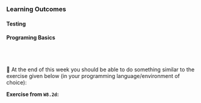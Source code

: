 ### Learning Outcomes

#### Testing

<panel type="success" header="**`W8.1` Can semi-automate regression testing of CLI apps**" no-close>

  <panel type="success" header="`W8.1a` Can explain testing" expanded no-close>
    <include src="../../book/testing/introduction/what/full.md" />
  </panel>
  
  <panel type="success" header="`W8.1b` Can explain test automation" expanded no-close>
    <include src="../../book/testing/testAutomation/what/full.md" />
  </panel>  
  
  <panel type="success" header="`W8.1b` Can semi-automate testing of a CLI" expanded no-close>
    <include src="../../book/testing/testAutomation/testingTextUis/full.md" />
  </panel>  
  
  <panel type="success" header="`W8.1b` Can explain regression testing" expanded no-close>
    <include src="../../book/testing/testingTypes/regressionTesting/what/full.md" />
  </panel>

</panel>


#### Programing Basics

<panel type="warning" header="**`W8.2` Can work with files**" no-close>

  <panel type="warning" header="`W8.2a` Can work with file paths" expanded no-close>
    <include src="../../programming/files-paths/text.md" />
  </panel>
  <panel type="warning" header="`W8.2b` Can read from a text file" expanded no-close>
    <include src="../../programming/files-reading/text.md" />
  </panel>
  <panel type="warning" header="`W8.2c` Can write to a text file" expanded no-close>
    <include src="../../programming/files-writing/text.md" />
  </panel>
  <panel type="warning" header="`W8.2d` Can work with CSV files" expanded no-close>
    <include src="../../programming/files-csv/text.md" />
  </panel>

</panel>

<br><br>

:dart: At the end of this week you should be able to do something similar to the exercise given below (in your programming language/environment of choice):

<panel header=" Evidence of achieving the LO" no-close>

**Exercise from `W8.2d`:**<br>
  <include src="../../programming/files-csv/e-calculateGst.md" /><p/>
</panel>

